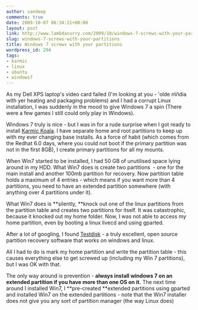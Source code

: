 ```yaml
---
author: sandeep
comments: true
date: 2009-10-07 06:34:21+00:00
layout: post
link: http://www.lambdacurry.com/2009/10/windows-7-screws-with-your-partitions/
slug: windows-7-screws-with-your-partitions
title: Windows 7 screws with your partitions
wordpress_id: 294
tags:
- karmic
- linux
- ubuntu
- windows7
---
```


As my Dell XPS laptop's video card failed (I'm looking at you - 'olde nVidia with yer heating and packaging problems) and I had a corrupt Linux installation, I was suddenly in the mood to give Windows 7 a spin (There were a few games I still could only play in Windows).

Windows 7 truly is nice - but I was in for a rude surprise when I got ready to install [Karmic Koala](http://www.google.co.in/url?sa=t&source=web&ct=res&cd=1&url=https%3A%2F%2Flists.ubuntu.com%2Farchives%2Fubuntu-devel-announce%2F2009-February%2F000536.html&ei=yjPMSp-zD5rg6gOgq8CDAw&usg=AFQjCNETRzAauxMtYUQa6bLnfrMxY5N_2w&sig2=lzvz9ajDFP18XRXAlSd6IA). I have separate home and root partitions to keep up with my ever changing base installs. As a force of habit (which comes from the Redhat 6.0 days, where you could not boot if the primary partition was not in the first 8GB), I create primary partitions for all my mounts.

When Win7 started to be installed, I had 50 GB of unutilised space lying around in my HDD. What Win7 does is create two partitions  - one for the main install and another 100mb partition for recovery. Now partition table holds a maximum of 4 entries - which means if you want more than 4 partitions, you need to have an extended partition somewhere (with anything over 4 partitions under it).

What Win7 does is **silently, **knock out one of the linux partitions from the partition table and creates two partitions for itself. It was catastrophic, because it knocked out my home folder. Now, I was not able to access my home partition, even by booting a linux livecd and using gparted.

After a lot of googling, I found [Testdisk](http://www.cgsecurity.org/wiki/TestDisk) - a truly excellent, open source partition recovery software that works on windows and linux.

All I had to do is mark my home partition and write the partition table - this causes everything else to get screwed up (including my Win 7 partitions), but I was OK with that.

The only way around is prevention - **always install windows 7 on an extended partition if you have more than one OS on it.** The next time around I installed Win7, I **pre-created **extended partitions using gparted and installed Win7 on the extended partitions - note that the Win7 installer does not give you any sort of partition manager (the way Linux does)
